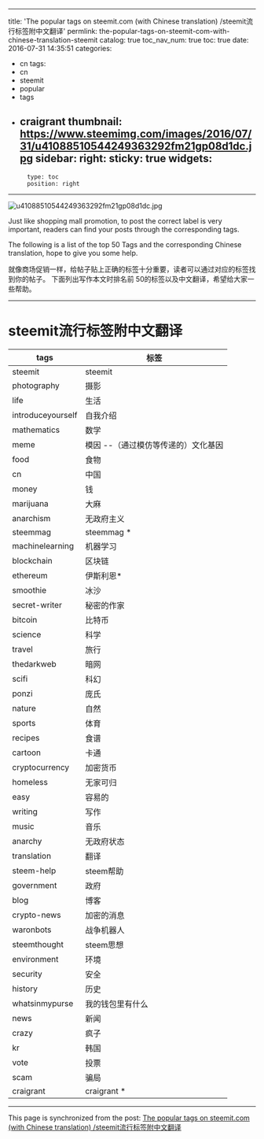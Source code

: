 
---
title: 'The popular tags on steemit.com (with Chinese translation) /steemit流行标签附中文翻译'
permlink: the-popular-tags-on-steemit-com-with-chinese-translation-steemit
catalog: true
toc_nav_num: true
toc: true
date: 2016-07-31 14:35:51
categories:
- cn
tags:
- cn
- steemit
- popular
- tags
- craigrant
thumbnail: https://www.steemimg.com/images/2016/07/31/u41088510544249363292fm21gp08d1dc.jpg
sidebar:
    right:
        sticky: true
widgets:
    -
        type: toc
        position: right
---


![u41088510544249363292fm21gp08d1dc.jpg](https://www.steemimg.com/images/2016/07/31/u41088510544249363292fm21gp08d1dc.jpg)

Just like shopping mall promotion, to post the correct label is very important, readers can find your posts through the corresponding tags.

The following is a list of the top 50 Tags and the corresponding Chinese translation, hope to give you some help.

就像商场促销一样，给帖子贴上正确的标签十分重要，读者可以通过对应的标签找到你的帖子。
下面列出写作本文时排名前 50的标签以及中文翻译，希望给大家一些帮助。

****
# steemit流行标签附中文翻译
tags|标签
------------|------------
steemit|steemit
photography|摄影
life|生活
introduceyourself|自我介绍
mathematics|数学
meme|模因 --（通过模仿等传递的）文化基因
food|食物
cn|中国
money|钱
marijuana|大麻
anarchism|无政府主义
steemmag|steemmag *
machinelearning|机器学习
blockchain|区块链
ethereum|伊斯利恩*
smoothie|冰沙
secret-writer|秘密的作家
bitcoin|比特币
science|科学
travel|旅行
thedarkweb|暗网
scifi|科幻
ponzi|庞氏
nature|自然
sports|体育
recipes|食谱
cartoon|卡通
cryptocurrency|加密货币
homeless|无家可归
easy|容易的
writing|写作
music|音乐
anarchy|无政府状态
translation|翻译
steem-help|steem帮助
government|政府
blog|博客
crypto-news|加密的消息
waronbots|战争机器人
steemthought|steem思想
environment|环境
security|安全
history|历史
whatsinmypurse|我的钱包里有什么
news|新闻
crazy|疯子
kr|韩国
vote|投票
scam|骗局
craigrant|craigrant *

- - -

This page is synchronized from the post: [The popular tags on steemit.com (with Chinese translation) /steemit流行标签附中文翻译](https://steemit.com/@oflyhigh/the-popular-tags-on-steemit-com-with-chinese-translation-steemit)
